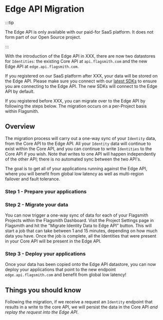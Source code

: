 # Edge API Migration

:::tip

The Edge API is only available with our paid-for SaaS platform. It does not form part of our Open Source project.

:::

With the introduction of the Edge API in XXX, there are now two datastores for `Identities`: the existing Core API at
`api.flagsmith.com` and the new Edge API at `edge.api.flagsmith.com`.

If you registered on our SaaS platform after XXX, your data will be stored on the Edge API. Please make sure you connect
with our [latest SDKs](../clients/overview.md) to ensure you are connecting to the Edge API. The new SDKs will connect
to the Edge API by default.

If you registered before XXX, you can migrate over to the Edge API by following the steps below. The migration occurs on
a per-Project basis within Flagsmith.

## Overview

The migration process will carry out a one-way sync of your `Identity` data, from the Core API to the Edge API. All your
`Identity` data will continue to exist within the Core API, and you can continue to write `Identities` to the Core API
if you wish. Note that writes to one API will happen independently of the other API; there is no automated sync between
the two API's.

The goal is to get all of your applications running against the Edge API, where you will benefit from global low latency
as well as multi-region failover and fault tolerance.

### Step 1 - Prepare your applications

### Step 2 - Migrate your data

You can now trigger a one-way sync of data for each of your Flagsmith Projects within the Flagsmith Dashboard. Visit the
Project Settings page in Flagsmith and hit the "Migrate Identity Data to Edge API" button. This will start a job that
can take between 1 and 15 minutes, depending on how much data you have. Once the job is complete, all the Identities
that were present in your Core API will be present in the Edge API.

### Step 3 - Deploy your applications

Once your data has been copied onto the Edge API datastore, you can now deploy your applications that point to the new
endpoint `edge.api.flagsmith.com` and benefit from global low latency!

## Things you should know

Following the migration, if we receive a request an `Identity` endpoint that results in a write to the core API, we will
persist the data in the Core API _and replay the request into the Edge API_.
